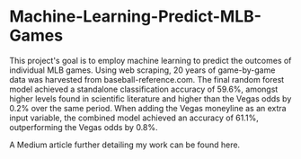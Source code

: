 # Machine-Learning-Predict-MLB-Games

This project's goal is to employ machine learning to predict the outcomes of individual MLB games. Using web scraping, 20 years of game-by-game data was harvested from baseball-reference.com. The final random forest model achieved a standalone classification accuracy of 59.6%, amongst higher levels found in scientific literature and higher than the Vegas odds by 0.2% over the same period. When adding the Vegas moneyline as an extra input variable, the combined model achieved an accuracy of 61.1%, outperforming the Vegas odds by 0.8%.

A Medium article further detailing my work can be found here.
